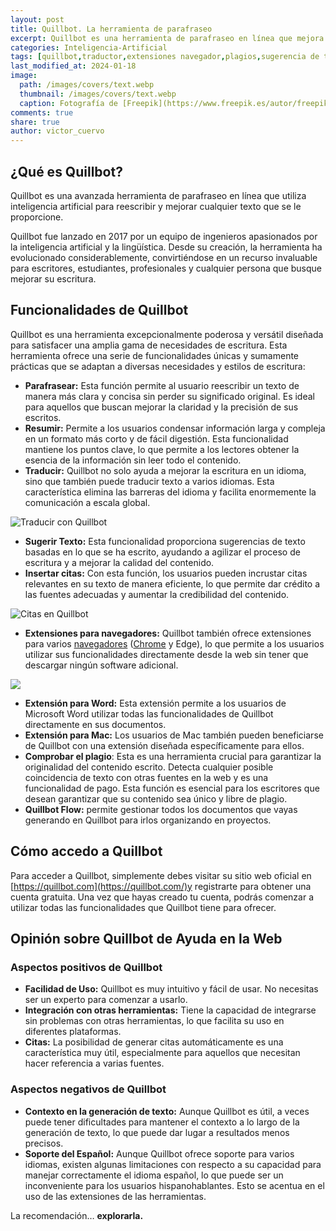 ```yaml
---
layout: post
title: Quillbot. La herramienta de parafraseo
excerpt: Quillbot es una herramienta de parafraseo en línea que mejora textos y ofrece funciones de traducción, resumen y detección de plagio.
categories: Inteligencia-Artificial
tags: [quillbot,traductor,extensiones navegador,plagios,sugerencia de texto]
last_modified_at: 2024-01-18
image:
  path: /images/covers/text.webp
  thumbnail: /images/covers/text.webp
  caption: Fotografía de [Freepik](https://www.freepik.es/autor/freepik)
comments: true
share: true
author: victor_cuervo
---
```


## ¿Qué es Quillbot?


Quillbot es una avanzada herramienta de parafraseo en línea que utiliza inteligencia artificial para reescribir y mejorar cualquier texto que se le proporcione.


Quillbot fue lanzado en 2017 por un equipo de ingenieros apasionados por la inteligencia artificial y la lingüística. Desde su creación, la herramienta ha evolucionado considerablemente, convirtiéndose en un recurso invaluable para escritores, estudiantes, profesionales y cualquier persona que busque mejorar su escritura.


## Funcionalidades de Quillbot


Quillbot es una herramienta excepcionalmente poderosa y versátil diseñada para satisfacer una amplia gama de necesidades de escritura. Esta herramienta ofrece una serie de funcionalidades únicas y sumamente prácticas que se adaptan a diversas necesidades y estilos de escritura:

- **Parafrasear:** Esta función permite al usuario reescribir un texto de manera más clara y concisa sin perder su significado original. Es ideal para aquellos que buscan mejorar la claridad y la precisión de sus escritos.
- **Resumir:** Permite a los usuarios condensar información larga y compleja en un formato más corto y de fácil digestión. Esta funcionalidad mantiene los puntos clave, lo que permite a los lectores obtener la esencia de la información sin leer todo el contenido.
- **Traducir:** Quillbot no solo ayuda a mejorar la escritura en un idioma, sino que también puede traducir texto a varios idiomas. Esta característica elimina las barreras del idioma y facilita enormemente la comunicación a escala global.

![Traducir con Quillbot](https://ayudaenlaweb.com/images/articulos/quillbot/quillbot-traducir.webp)

- **Sugerir Texto:** Esta funcionalidad proporciona sugerencias de texto basadas en lo que se ha escrito, ayudando a agilizar el proceso de escritura y a mejorar la calidad del contenido.
- **Insertar citas:** Con esta función, los usuarios pueden incrustar citas relevantes en su texto de manera eficiente, lo que permite dar crédito a las fuentes adecuadas y aumentar la credibilidad del contenido.

![Citas en Quillbot](https://ayudaenlaweb.com/images/articulos/quillbot/quillbot-citas.webp)

- **Extensiones para navegadores:** Quillbot también ofrece extensiones para varios [navegadores](https://www.ayudaenlaweb.com/navegadores/) ([Chrome](https://www.ayudaenlaweb.com/navegadores/que-es-google-chrome/) y Edge), lo que permite a los usuarios utilizar sus funcionalidades directamente desde la web sin tener que descargar ningún software adicional.

![](https://ayudaenlaweb.com/images/articulos/quillbot/quillbot-googledocs.webp)

- **Extensión para Word:** Esta extensión permite a los usuarios de Microsoft Word utilizar todas las funcionalidades de Quillbot directamente en sus documentos.
- **Extensión para Mac:** Los usuarios de Mac también pueden beneficiarse de Quillbot con una extensión diseñada específicamente para ellos.
- **Comprobar el plagio**: Esta es una herramienta crucial para garantizar la originalidad del contenido escrito. Detecta cualquier posible coincidencia de texto con otras fuentes en la web y es una funcionalidad de pago. Esta función es esencial para los escritores que desean garantizar que su contenido sea único y libre de plagio.
- **Quillbot Flow:** permite gestionar todos los documentos que vayas generando en Quillbot para irlos organizando en proyectos.

## Cómo accedo a Quillbot


Para acceder a Quillbot, simplemente debes visitar su sitio web oficial en [https://quillbot.com](https://quillbot.com/)y registrarte para obtener una cuenta gratuita. Una vez que hayas creado tu cuenta, podrás comenzar a utilizar todas las funcionalidades que Quillbot tiene para ofrecer.


## Opinión sobre Quillbot de Ayuda en la Web


### Aspectos positivos de Quillbot

- **Facilidad de Uso:** Quillbot es muy intuitivo y fácil de usar. No necesitas ser un experto para comenzar a usarlo.
- **Integración con otras herramientas:** Tiene la capacidad de integrarse sin problemas con otras herramientas, lo que facilita su uso en diferentes plataformas.
- **Citas:** La posibilidad de generar citas automáticamente es una característica muy útil, especialmente para aquellos que necesitan hacer referencia a varias fuentes.

### Aspectos negativos de Quillbot

- **Contexto en la generación de texto:** Aunque Quillbot es útil, a veces puede tener dificultades para mantener el contexto a lo largo de la generación de texto, lo que puede dar lugar a resultados menos precisos.
- **Soporte del Español:** Aunque Quillbot ofrece soporte para varios idiomas, existen algunas limitaciones con respecto a su capacidad para manejar correctamente el idioma español, lo que puede ser un inconveniente para los usuarios hispanohablantes. Esto se acentua en el uso de las extensiones de las herramientas.

La recomendación… **explorarla.**

